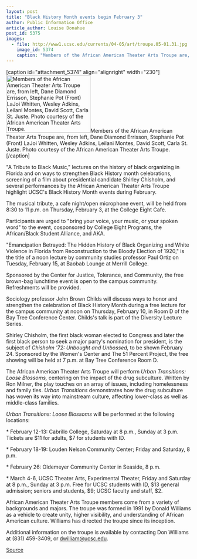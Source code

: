 ```yaml
---
layout: post
title: "Black History Month events begin February 3"
author: Public Information Office
article_author: Louise Donahue
post_id: 5375
images:
  - file: http://www1.ucsc.edu/currents/04-05/art/troupe.05-01.31.jpg
    image_id: 5374
    caption: "Members of the African American Theater Arts Troupe are, from left, Dane Diamond Errisson, Stephanie Pot (Front) LaJoi Whitten, Wesley Adkins, Leilani Montes, David Scott, Carla St. Juste. Photo courtesy of the African American Theater Arts Troupe."
---
```


[caption id="attachment_5374" align="alignright" width="230"]<a href="http://dev-ucsc-news.pantheonsite.io/wp-content/uploads/2005/01/troupe.05-01.31.jpg"><img class="size-full wp-image-5374" src="http://dev-ucsc-news.pantheonsite.io/wp-content/uploads/2005/01/troupe.05-01.31.jpg" alt="Members of the African American Theater Arts Troupe are, from left, Dane Diamond Errisson, Stephanie Pot (Front) LaJoi Whitten, Wesley Adkins, Leilani Montes, David Scott, Carla St. Juste. Photo courtesy of the African American Theater Arts Troupe." width="230" height="157" /></a>Members of the African American Theater Arts Troupe are, from left, Dane Diamond Errisson, Stephanie Pot (Front) LaJoi Whitten, Wesley Adkins, Leilani Montes, David Scott, Carla St. Juste. Photo courtesy of the African American Theater Arts Troupe.[/caption]
<a name="content" id="content"></a>
<p>
  "A Tribute to Black Music," lectures on the history of black organizing in Florida and on ways to strengthen Black History month celebrations, screening of a film about presidential candidate Shirley Chisholm, and several performances by the African American Theater Arts Troupe highlight UCSC's Black History Month events during February.
</p>
<p>
  The musical tribute, a cafe night/open microphone event, will be held from 8:30 to 11 p.m. on Thursday, February 3, at the College Eight Cafe.
</p>
<p>
  Participants are urged to "bring your voice, your music, or your spoken word" to the event, cosponsored by College Eight Programs, the African/Black Student Alliance, and AKA.<br>
</p>
<p>
  "Emancipation Betrayed: The Hidden History of Black Organizing and White Violence in Florida from Reconstruction to the Bloody Election of 1920," is the title of a noon lecture by community studies professor Paul Ortiz on Tuesday, February 15, at Baobab Lounge at Merrill College.
</p>
<p>
  Sponsored by the Center for Justice, Tolerance, and Community, the free brown-bag lunchtime event is open to the campus community. Refreshments will be provided.<br>
</p>
<p>
  Sociology professor John Brown Childs will discuss ways to honor and strengthen the celebration of Black History Month during a free lecture for the campus community at noon on Thursday, February 10, in Room D of the Bay Tree Conference Center. Childs's talk is part of the Diversity Lecture Series.
</p>
<p>
  Shirley Chisholm, the first black woman elected to Congress and later the first black person to seek a major party's nomination for president, is the subject of <i>Chisholm '72: Unbought and Unbossed,</i> to be shown February 24. Sponsored by the Women's Center and The 51 Percent Project, the free showing will be held at 7 p.m. at Bay Tree Conference Room D.<br>
</p>
<p>
  The African American Theater Arts Troupe will perform <i>Urban Transitions: Loose Blossoms,</i> centering on the impact of the drug subculture. Written by Ron Milner, the play touches on an array of issues, including homelessness and family ties. <i>Urban Transitions</i> demonstrates how the drug subculture has woven its way into mainstream culture, affecting lower-class as well as middle-class families.<br>
</p>
<p>
  <i>Urban Transitions: Loose Blossoms</i> will be performed at the following locations:<br>
</p>
<p>
  * February 12-13: Cabrillo College, Saturday at 8 p.m., Sunday at 3 p.m. Tickets are $11 for adults, $7 for students with ID.<br>
</p>
<p>
  * February 18-19: Louden Nelson Community Center; Friday and Saturday, 8 p.m.<br>
</p>
<p>
  * February 26: Oldemeyer Community Center in Seaside, 8 p.m.<br>
</p>
<p>
  * March 4-6, UCSC Theater Arts, Experimental Theater, Friday and Saturday at 8 p.m., Sunday at 3 p.m. Free for UCSC students with ID, $13 general admission; seniors and students, $9; UCSC faculty and staff, $2.<br>
</p>
<p>
  African American Theater Arts Troupe members come from a variety of backgrounds and majors. The troupe was formed in 1991 by Donald Williams as a vehicle to create unity, higher visibility, and understanding of African American culture. Williams has directed the troupe since its inception.<br>
</p>
<p>
  Additional information on the troupe is available by contacting Don Williams at (831) 459-3409, or <a href="mailto:dwilliam@cats.ucsc.edu">dwilliam@ucsc.edu</a>.<br>
</p>
<p><a href="http://www1.ucsc.edu/currents/04-05/01-31/black_history.asp" title="Permalink to black_history">Source</a></p>
